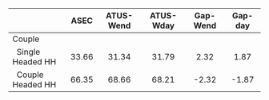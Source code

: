 
|                      |         ASEC |    ATUS-Wend |    ATUS-Wday |     Gap-Wend |      Gap-day |
| -------------------- | :----------: | :----------: | :----------: | :----------: | :----------: |
| Couple               |              |              |              |              |              |
| &nbsp;&nbsp;Single Headed HH |        33.66 |        31.34 |        31.79 |         2.32 |         1.87 |
| &nbsp;&nbsp;Couple Headed HH |        66.35 |        68.66 |        68.21 |        -2.32 |        -1.87 |

